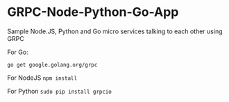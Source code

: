 # GRPC-Node-Python-Go-App
Sample Node.JS, Python and Go micro services talking to each other using GRPC

For Go:
```
go get google.golang.org/grpc
```

For NodeJS
```npm install```

For Python
```sudo pip install grpcio```